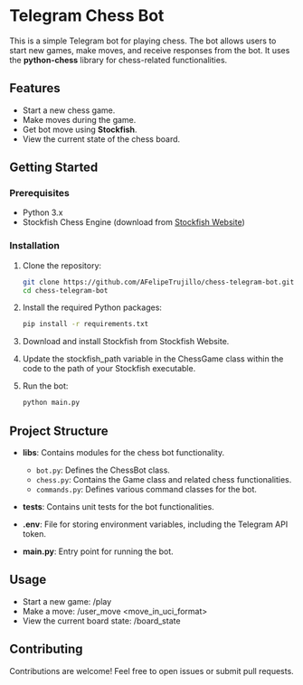 # Telegram Chess Bot

This is a simple Telegram bot for playing chess. The bot allows users to start new games, make moves, and receive responses from the bot. It uses the **python-chess** library for chess-related functionalities.

## Features

- Start a new chess game.
- Make moves during the game.
- Get bot move using **Stockfish**.
- View the current state of the chess board.

## Getting Started

### Prerequisites

- Python 3.x
- Stockfish Chess Engine (download from [Stockfish Website](https://stockfishchess.org/download/))

### Installation

1. Clone the repository:

   ```bash
   git clone https://github.com/AFelipeTrujillo/chess-telegram-bot.git
   cd chess-telegram-bot

2. Install the required Python packages:

    ```bash
    pip install -r requirements.txt

3. Download and install Stockfish from Stockfish Website.

4. Update the stockfish_path variable in the ChessGame class within the code to the path of your Stockfish executable.

5. Run the bot:

    ```bash
    python main.py

## Project Structure

- **libs**: Contains modules for the chess bot functionality.
  - `bot.py`: Defines the ChessBot class.
  - `chess.py`: Contains the Game class and related chess functionalities.
  - `commands.py`: Defines various command classes for the bot.

- **tests**: Contains unit tests for the bot functionalities.

- **.env**: File for storing environment variables, including the Telegram API token.

- **main.py**: Entry point for running the bot.

## Usage
- Start a new game: /play
- Make a move: /user_move <move_in_uci_format>
- View the current board state: /board_state

## Contributing

Contributions are welcome! Feel free to open issues or submit pull requests.